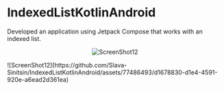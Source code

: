 # IndexedListKotlinAndroid
Developed an application using Jetpack Compose that works with an indexed list.
<p align="center">
  <img src="https://github.com/Slava-Sinitsin/IndexedListKotlinAndroid/assets/77486493/d1678830-d1e4-4591-920e-a6ead2d361ea" alt="ScreenShot12">
</p>
![ScreenShot12](https://github.com/Slava-Sinitsin/IndexedListKotlinAndroid/assets/77486493/d1678830-d1e4-4591-920e-a6ead2d361ea)
